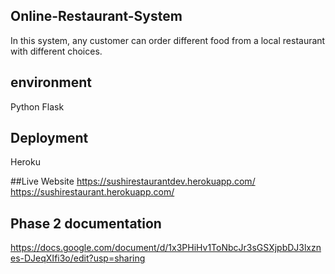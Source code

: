 ## Online-Restaurant-System
In this system, any customer can order different food from a local restaurant with different choices. 

## environment
Python Flask

## Deployment
Heroku

##Live Website
https://sushirestaurantdev.herokuapp.com/
https://sushirestaurant.herokuapp.com/

## Phase 2 documentation
https://docs.google.com/document/d/1x3PHiHv1ToNbcJr3sGSXjpbDJ3lxznes-DJeqXIfi3o/edit?usp=sharing
